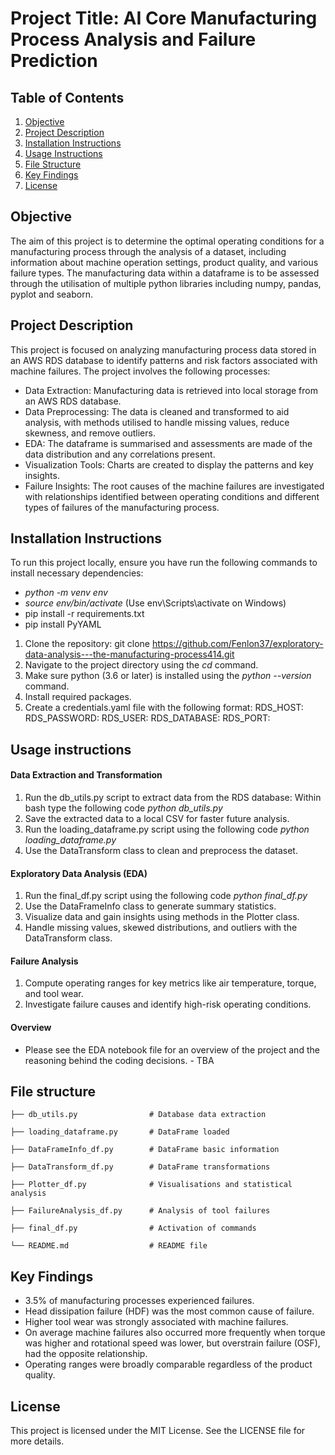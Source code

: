 # Project Title: AI Core Manufacturing Process Analysis and Failure Prediction

## Table of Contents
1. [Objective](#objective)
2. [Project Description](#project-description)
3. [Installation Instructions](#installation-instructions)
4. [Usage Instructions](#usage-instructions)
5. [File Structure](#file-structure)
6. [Key Findings](#key-findings)
7. [License](#license)

## Objective
The aim of this project is to determine the optimal operating conditions for a manufacturing process through the analysis of a dataset, including information about machine operation settings, product quality, and various failure types. The manufacturing data within a dataframe is to be assessed through the utilisation of multiple python libraries including numpy, pandas, pyplot and seaborn. 

## Project Description
This project is focused on analyzing manufacturing process data stored in an AWS RDS database to identify patterns and risk factors associated with machine failures. The project involves the following processes:
- Data Extraction: Manufacturing data is retrieved into local storage from an AWS RDS database.
- Data Preprocessing: The data is cleaned and transformed to aid analysis, with methods utilised to handle missing values, reduce skewness, and remove outliers.
- EDA: The dataframe is summarised and assessments are made of the data distribution and any correlations present.
- Visualization Tools: Charts are created to display the patterns and key insights.
- Failure Insights: The root causes of the machine failures are investigated with relationships identified between operating conditions and different types of failures of the manufacturing process.

## Installation Instructions
To run this project locally, ensure you have run the following commands to install necessary dependencies: 
- *python -m venv env*
- *source env/bin/activate* (Use env\Scripts\activate on Windows)
- pip install -r requirements.txt
- pip install PyYAML

1. Clone the repository: git clone https://github.com/Fenlon37/exploratory-data-analysis---the-manufacturing-process414.git
2. Navigate to the project directory using the *cd* command.
3. Make sure python (3.6 or later) is installed using the *python --version* command.
4. Install required packages.
5. Create a credentials.yaml file with the following format:
RDS_HOST: 
RDS_PASSWORD: 
RDS_USER: 
RDS_DATABASE: 
RDS_PORT: 

## Usage instructions
#### Data Extraction and Transformation
1. Run the db_utils.py script to extract data from the RDS database: Within bash type the following code *python db_utils.py*
2. Save the extracted data to a local CSV for faster future analysis.
3. Run the loading_dataframe.py script using the following code *python loading_dataframe.py*
4. Use the DataTransform class to clean and preprocess the dataset.
#### Exploratory Data Analysis (EDA)
1. Run the final_df.py script using the following code *python final_df.py*
2. Use the DataFrameInfo class to generate summary statistics.
3. Visualize data and gain insights using methods in the Plotter class.
4. Handle missing values, skewed distributions, and outliers with the DataTransform class.
#### Failure Analysis
1. Compute operating ranges for key metrics like air temperature, torque, and tool wear.
2. Investigate failure causes and identify high-risk operating conditions.
#### Overview
- Please see the EDA notebook file for an overview of the project and the reasoning behind the coding decisions. - TBA

## File structure
    
    ├── db_utils.py                # Database data extraction

    ├── loading_dataframe.py       # DataFrame loaded
   
    ├── DataFrameInfo_df.py        # DataFrame basic information
    
    ├── DataTransform_df.py        # DataFrame transformations
    
    ├── Plotter_df.py              # Visualisations and statistical analysis
    
    ├── FailureAnalysis_df.py      # Analysis of tool failures    
    
    ├── final_df.py                # Activation of commands
    
    └── README.md                  # README file


## Key Findings
- 3.5% of manufacturing processes experienced failures.
- Head dissipation failure (HDF) was the most common cause of failure.
- Higher tool wear was strongly associated with machine failures.
- On average machine failures also occurred more frequently when torque was higher and rotational speed was lower, but overstrain failure (OSF), had the opposite relationship.
- Operating ranges were broadly comparable regardless of the product quality.

## License
This project is licensed under the MIT License. See the LICENSE file for more details.
